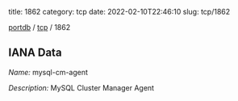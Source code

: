 title: 1862
category: tcp
date: 2022-02-10T22:46:10
slug: tcp/1862

[portdb](/) / [tcp](/category/tcp.html) / 1862


## IANA Data

_Name:_ mysql-cm-agent

_Description:_ MySQL Cluster Manager Agent

